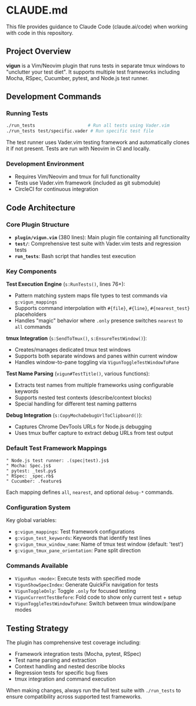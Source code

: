 # CLAUDE.md

This file provides guidance to Claude Code (claude.ai/code) when working with code in this repository.

## Project Overview

**vigun** is a Vim/Neovim plugin that runs tests in separate tmux windows to "unclutter your test diet". It supports multiple test frameworks including Mocha, RSpec, Cucumber, pytest, and Node.js test runner.

## Development Commands

### Running Tests
```bash
./run_tests                    # Run all tests using Vader.vim
./run_tests test/specific.vader # Run specific test file
```

The test runner uses Vader.vim testing framework and automatically clones it if not present. Tests are run with Neovim in CI and locally.

### Development Environment
- Requires Vim/Neovim and tmux for full functionality
- Tests use Vader.vim framework (included as git submodule)
- CircleCI for continuous integration

## Code Architecture

### Core Plugin Structure
- **`plugin/vigun.vim`** (380 lines): Main plugin file containing all functionality
- **`test/`**: Comprehensive test suite with Vader.vim tests and regression tests
- **`run_tests`**: Bash script that handles test execution

### Key Components

**Test Execution Engine** (`s:RunTests()`, lines 76+):
- Pattern matching system maps file types to test commands via `g:vigun_mappings`
- Supports command interpolation with `#{file}`, `#{line}`, `#{nearest_test}` placeholders
- Handles "magic" behavior where `.only` presence switches `nearest` to `all` commands

**tmux Integration** (`s:SendToTmux()`, `s:EnsureTestWindow()`):
- Creates/manages dedicated tmux test windows
- Supports both separate windows and panes within current window
- Handles window-to-pane toggling via `VigunToggleTestWindowToPane`

**Test Name Parsing** (`vigun#TestTitle()`, various functions):
- Extracts test names from multiple frameworks using configurable keywords
- Supports nested test contexts (describe/context blocks)
- Special handling for different test naming patterns

**Debug Integration** (`s:CopyMochaDebugUrlToClipboard()`):
- Captures Chrome DevTools URLs for Node.js debugging
- Uses tmux buffer capture to extract debug URLs from test output

### Default Test Framework Mappings

```vim
" Node.js test runner: .(spec|test).js$
" Mocha: Spec.js$
" pytest: _test.py$
" RSpec: _spec.rb$
" Cucumber: .feature$
```

Each mapping defines `all`, `nearest`, and optional `debug-*` commands.

### Configuration System

Key global variables:
- `g:vigun_mappings`: Test framework configurations
- `g:vigun_test_keywords`: Keywords that identify test lines
- `g:vigun_tmux_window_name`: Name of tmux test window (default: 'test')
- `g:vigun_tmux_pane_orientation`: Pane split direction

### Commands Available
- `VigunRun <mode>`: Execute tests with specified mode
- `VigunShowSpecIndex`: Generate QuickFix navigation for tests
- `VigunToggleOnly`: Toggle `.only` for focused testing
- `VigunCurrentTestBefore`: Fold code to show only current test + setup
- `VigunToggleTestWindowToPane`: Switch between tmux window/pane modes

## Testing Strategy

The plugin has comprehensive test coverage including:
- Framework integration tests (Mocha, pytest, RSpec)
- Test name parsing and extraction
- Context handling and nested describe blocks
- Regression tests for specific bug fixes
- tmux integration and command execution

When making changes, always run the full test suite with `./run_tests` to ensure compatibility across supported test frameworks.
